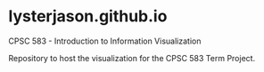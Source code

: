 # lysterjason.github.io

CPSC 583 - Introduction to Information Visualization

Repository to host the visualization for the CPSC 583 Term Project. 
